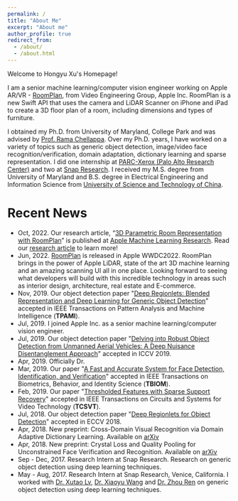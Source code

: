 ```yaml
---
permalink: /
title: "About Me"
excerpt: "About me"
author_profile: true
redirect_from: 
  - /about/
  - /about.html
---
```


Welcome to Hongyu Xu's Homepage!        

I am a senior machine learning/computer vision engineer working on Apple AR/VR - [RoomPlan](https://developer.apple.com/augmented-reality/roomplan/), from Video Engineering Group, Apple Inc. RoomPlan is a new Swift API that uses the camera and LiDAR Scanner on iPhone and iPad to create a 3D floor plan of a room, including dimensions and types of furniture. 

I obtained my Ph.D. from University of Maryland, College Park and was advised by [Prof. Rama Chellappa](https://engineering.jhu.edu/faculty/rama-chellappa/). Over my Ph.D. years, I have worked on a variety of topics such as generic object detection, image/video face recognition/verification, domain adaptation, dictionary learning and sparse representation. I did one internship at [PARC-Xerox (Palo Alto Research Center)](https://www.parc.com/) and two at [Snap Research](https://www.snap.com/en-US/). I received my M.S. degree from University of Maryland and B.S. degree in Electrical Engineering and Information Science from [University of Science and Technology of China](http://en.ustc.edu.cn/).

# Recent News
* Oct, 2022. Our research article, “[3D Parametric Room Representation with RoomPlan](https://machinelearning.apple.com/research/roomplan)” is published at [Apple Machine Learning Research](https://machinelearning.apple.com/). Read our [research article](https://machinelearning.apple.com/research/roomplan) to learn more!
* Jun, 2022. [RoomPlan](https://developer.apple.com/videos/play/wwdc2022/10127/) is released in Apple WWDC2022. RoomPlan brings in the power of Apple LiDAR, state of the art 3D machine learning and an amazing scanning UI all in one place. Looking forward to seeing what developers will build with this incredible technology in areas such as interior design, architecture, real estate and E-commerce. 
* Nov, 2019. Our object detection paper "[Deep Regionlets: Blended Representation and Deep Learning for Generic Object Detection](https://arxiv.org/abs/1811.11318)" accepted in IEEE Transactions on Pattern Analysis and Machine Intelligence (<b>TPAMI</b>). 
* Jul, 2019. I joined Apple Inc. as a senior machine learning/computer vision engineer.
* Jul, 2019. Our object detection paper "[Delving into Robust Object Detection from Unmanned Aerial Vehicles: A Deep Nuisance Disentanglement Approach](http://openaccess.thecvf.com/content_ICCV_2019/papers/Wu_Delving_Into_Robust_Object_Detection_From_Unmanned_Aerial_Vehicles_A_ICCV_2019_paper.pdf)" accepted in ICCV 2019.
* Apr, 2019. Officially Dr.
* Mar, 2019. Our paper "[A Fast and Accurate System for Face Detection, Identification, and Verification](https://ieeexplore.ieee.org/document/8680708)" accepted in IEEE Transactions on Biometrics, Behavior, and Identity Science (<b>TBIOM</b>).
* Feb, 2019. Our paper "[Thresholded Features with Sparse Support Recovery](https://ieeexplore.ieee.org/document/8653305)" accepted in IEEE Transactions on Circuits and Systems for Video Technology (<b>TCSVT</b>).
* Jul, 2018. Our object detection paper "[Deep Regionlets for Object Detection](http://openaccess.thecvf.com/content_ECCV_2018/papers/Hongyu_Xu_Deep_Regionlets_for_ECCV_2018_paper.pdf)" accepted in ECCV 2018.
* Apr, 2018. New preprint: 
Cross-Domain Visual Recognition via Domain Adaptive Dictionary Learning. Available on [arXiv](https://arxiv.org/abs/1804.04687)
* Apr, 2018. New preprint: 
Crystal Loss and Quality Pooling for Unconstrained Face Verification and Recognition. Available on [arXiv](https://arxiv.org/abs/1804.01159)
* Sep - Dec, 2017. Research Intern at Snap Research. Research on generic object detection using deep learning techniques. 
* May - Aug, 2017. Research Intern at Snap Research, Venice, California. I worked with [Dr. Xutao Lv](http://xutaolv.com/), [Dr. Xiaoyu Wang](http://www.xiaoyumu.com/) and [Dr. Zhou Ren](http://web.cs.ucla.edu/~zhou.ren/) on generic object detection using deep learning techniques. 
